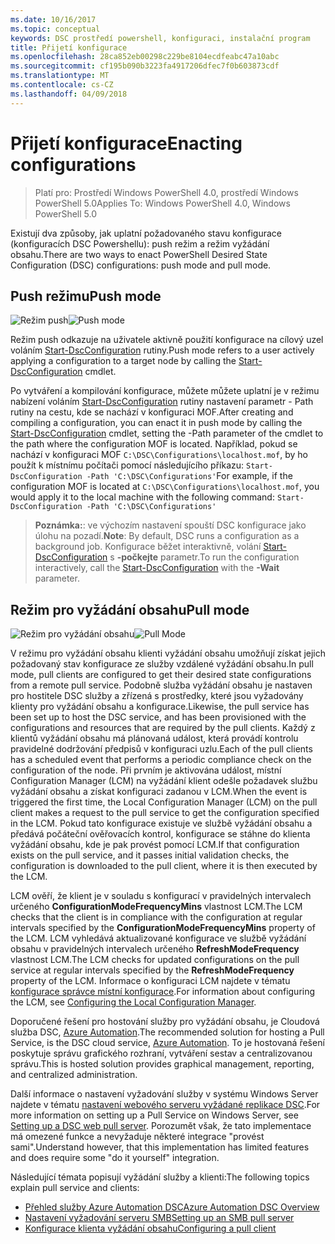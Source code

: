 ```yaml
---
ms.date: 10/16/2017
ms.topic: conceptual
keywords: DSC prostředí powershell, konfiguraci, instalační program
title: Přijetí konfigurace
ms.openlocfilehash: 28ca852eb00298c229be8104ecdfeabc47a10abc
ms.sourcegitcommit: cf195b090b3223fa4917206dfec7f0b603873cdf
ms.translationtype: MT
ms.contentlocale: cs-CZ
ms.lasthandoff: 04/09/2018
---
```

# <a name="enacting-configurations"></a><span data-ttu-id="293e3-103">Přijetí konfigurace</span><span class="sxs-lookup"><span data-stu-id="293e3-103">Enacting configurations</span></span>

><span data-ttu-id="293e3-104">Platí pro: Prostředí Windows PowerShell 4.0, prostředí Windows PowerShell 5.0</span><span class="sxs-lookup"><span data-stu-id="293e3-104">Applies To: Windows PowerShell 4.0, Windows PowerShell 5.0</span></span>

<span data-ttu-id="293e3-105">Existují dva způsoby, jak uplatní požadovaného stavu konfigurace (konfiguracích DSC Powershellu): push režim a režim vyžádání obsahu.</span><span class="sxs-lookup"><span data-stu-id="293e3-105">There are two ways to enact PowerShell Desired State Configuration (DSC) configurations: push mode and pull mode.</span></span>

## <a name="push-mode"></a><span data-ttu-id="293e3-106">Push režimu</span><span class="sxs-lookup"><span data-stu-id="293e3-106">Push mode</span></span>

<span data-ttu-id="293e3-107">![Režim push](images/pushModel.png "jak funguje režim push")</span><span class="sxs-lookup"><span data-stu-id="293e3-107">![Push mode](images/pushModel.png "How push mode works")</span></span>

<span data-ttu-id="293e3-108">Režim push odkazuje na uživatele aktivně použití konfigurace na cílový uzel voláním [Start-DscConfiguration](https://technet.microsoft.com/library/dn521623.aspx) rutiny.</span><span class="sxs-lookup"><span data-stu-id="293e3-108">Push mode refers to a user actively applying a configuration to a target node by calling the [Start-DscConfiguration](https://technet.microsoft.com/library/dn521623.aspx) cmdlet.</span></span>

<span data-ttu-id="293e3-109">Po vytváření a kompilování konfigurace, můžete můžete uplatní je v režimu nabízení voláním [Start-DscConfiguration](https://technet.microsoft.com/library/dn521623.aspx) rutiny nastavení parametr - Path rutiny na cestu, kde se nachází v konfiguraci MOF.</span><span class="sxs-lookup"><span data-stu-id="293e3-109">After creating and compiling a configuration, you can enact it in push mode by calling the [Start-DscConfiguration](https://technet.microsoft.com/library/dn521623.aspx) cmdlet, setting the -Path parameter of the cmdlet to the path where the configuration MOF is located.</span></span>
<span data-ttu-id="293e3-110">Například, pokud se nachází v konfiguraci MOF `C:\DSC\Configurations\localhost.mof`, by ho použít k místnímu počítači pomocí následujícího příkazu: `Start-DscConfiguration -Path 'C:\DSC\Configurations'`</span><span class="sxs-lookup"><span data-stu-id="293e3-110">For example, if the configuration MOF is located at `C:\DSC\Configurations\localhost.mof`, you would apply it to the local machine with the following command: `Start-DscConfiguration -Path 'C:\DSC\Configurations'`</span></span>

> <span data-ttu-id="293e3-111">__Poznámka:__: ve výchozím nastavení spouští DSC konfigurace jako úlohu na pozadí.</span><span class="sxs-lookup"><span data-stu-id="293e3-111">__Note__: By default, DSC runs a configuration as a background job.</span></span> <span data-ttu-id="293e3-112">Konfigurace běžet interaktivně, volání [Start-DscConfiguration](https://technet.microsoft.com/library/dn521623.aspx) s __-počkejte__ parametr.</span><span class="sxs-lookup"><span data-stu-id="293e3-112">To run the configuration interactively, call the [Start-DscConfiguration](https://technet.microsoft.com/library/dn521623.aspx) with the __-Wait__ parameter.</span></span>

## <a name="pull-mode"></a><span data-ttu-id="293e3-113">Režim pro vyžádání obsahu</span><span class="sxs-lookup"><span data-stu-id="293e3-113">Pull mode</span></span>

<span data-ttu-id="293e3-114">![Režim pro vyžádání obsahu](images/pullModel.png "vyžádané funguje režim")</span><span class="sxs-lookup"><span data-stu-id="293e3-114">![Pull Mode](images/pullModel.png "How pull mode works")</span></span>

<span data-ttu-id="293e3-115">V režimu pro vyžádání obsahu klienti vyžádání obsahu umožňují získat jejich požadovaný stav konfigurace ze služby vzdálené vyžádání obsahu.</span><span class="sxs-lookup"><span data-stu-id="293e3-115">In pull mode, pull clients are configured to get their desired state configurations from a remote pull service.</span></span>
<span data-ttu-id="293e3-116">Podobně služba vyžádání obsahu je nastaven pro hostitele DSC služby a zřízená s prostředky, které jsou vyžadovány klienty pro vyžádání obsahu a konfigurace.</span><span class="sxs-lookup"><span data-stu-id="293e3-116">Likewise, the pull service has been set up to host the DSC service, and has been provisioned with the configurations and resources that are required by the pull clients.</span></span>
<span data-ttu-id="293e3-117">Každý z klientů vyžádání obsahu má plánovaná událost, která provádí kontrolu pravidelné dodržování předpisů v konfiguraci uzlu.</span><span class="sxs-lookup"><span data-stu-id="293e3-117">Each of the pull clients has a scheduled event that performs a periodic compliance check on the configuration of the node.</span></span>
<span data-ttu-id="293e3-118">Při prvním je aktivována událost, místní Configuration Manager (LCM) na vyžádání klient odešle požadavek službu vyžádání obsahu a získat konfiguraci zadanou v LCM.</span><span class="sxs-lookup"><span data-stu-id="293e3-118">When the event is triggered the first time, the Local Configuration Manager (LCM) on the pull client makes a request to the pull service to get the configuration specified in the LCM.</span></span>
<span data-ttu-id="293e3-119">Pokud tato konfigurace existuje ve službě vyžádání obsahu a předává počáteční ověřovacích kontrol, konfigurace se stáhne do klienta vyžádání obsahu, kde je pak provést pomocí LCM.</span><span class="sxs-lookup"><span data-stu-id="293e3-119">If that configuration exists on the pull service, and it passes initial validation checks, the configuration is downloaded to the pull client, where it is then executed by the LCM.</span></span>

<span data-ttu-id="293e3-120">LCM ověří, že klient je v souladu s konfigurací v pravidelných intervalech určeného **ConfigurationModeFrequencyMins** vlastnost LCM.</span><span class="sxs-lookup"><span data-stu-id="293e3-120">The LCM checks that the client is in compliance with the configuration at regular intervals specified by the **ConfigurationModeFrequencyMins** property of the LCM.</span></span>
<span data-ttu-id="293e3-121">LCM vyhledává aktualizované konfigurace ve službě vyžádání obsahu v pravidelných intervalech určeného **RefreshModeFrequency** vlastnost LCM.</span><span class="sxs-lookup"><span data-stu-id="293e3-121">The LCM checks for updated configurations on the pull service at regular intervals specified by the **RefreshModeFrequency** property of the LCM.</span></span>
<span data-ttu-id="293e3-122">Informace o konfiguraci LCM najdete v tématu [konfigurace správce místní konfigurace](metaConfig.md).</span><span class="sxs-lookup"><span data-stu-id="293e3-122">For information about configuring the LCM, see [Configuring the Local Configuration Manager](metaConfig.md).</span></span>

<span data-ttu-id="293e3-123">Doporučené řešení pro hostování služby pro vyžádání obsahu, je Cloudová služba DSC, [Azure Automation](https://azure.microsoft.com/services/automation/).</span><span class="sxs-lookup"><span data-stu-id="293e3-123">The recommended solution for hosting a Pull Service, is the DSC cloud service, [Azure Automation](https://azure.microsoft.com/services/automation/).</span></span>
<span data-ttu-id="293e3-124">To je hostovaná řešení poskytuje správu grafického rozhraní, vytváření sestav a centralizovanou správu.</span><span class="sxs-lookup"><span data-stu-id="293e3-124">This is hosted solution provides graphical management, reporting, and centralized administration.</span></span>

<span data-ttu-id="293e3-125">Další informace o nastavení vyžadování služby v systému Windows Server najdete v tématu [nastavení webového serveru vyžádané replikace DSC](pullServer.md).</span><span class="sxs-lookup"><span data-stu-id="293e3-125">For more information on setting up a Pull Service on Windows Server, see [Setting up a DSC web pull server](pullServer.md).</span></span>
<span data-ttu-id="293e3-126">Porozumět však, že tato implementace má omezené funkce a nevyžaduje některé integrace "provést sami".</span><span class="sxs-lookup"><span data-stu-id="293e3-126">Understand however, that this implementation has limited features and does require some "do it yourself" integration.</span></span>

<span data-ttu-id="293e3-127">Následující témata popisují vyžádání služby a klienti:</span><span class="sxs-lookup"><span data-stu-id="293e3-127">The following topics explain pull service and clients:</span></span>

- [<span data-ttu-id="293e3-128">Přehled služby Azure Automation DSC</span><span class="sxs-lookup"><span data-stu-id="293e3-128">Azure Automation DSC Overview</span></span>](https://docs.microsoft.com/en-us/azure/automation/automation-dsc-overview)
- [<span data-ttu-id="293e3-129">Nastavení vyžadování serveru SMB</span><span class="sxs-lookup"><span data-stu-id="293e3-129">Setting up an SMB pull server</span></span>](pullServerSMB.md)
- [<span data-ttu-id="293e3-130">Konfigurace klienta vyžádání obsahu</span><span class="sxs-lookup"><span data-stu-id="293e3-130">Configuring a pull client</span></span>](pullClientConfigID.md)